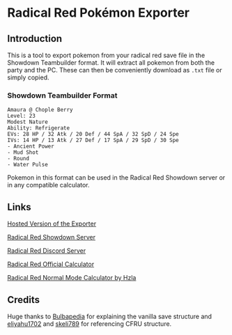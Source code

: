 # Radical Red Pokémon Exporter
## Introduction
This is a tool to export pokemon from your radical red save file in the Showdown Teambuilder format. It will extract all pokemon from both the party and the PC. These can then be conveniently download as `.txt` file or simply copied.

### Showdown Teambuilder Format
```
Amaura @ Chople Berry
Level: 23
Modest Nature
Ability: Refrigerate
EVs: 28 HP / 32 Atk / 20 Def / 44 SpA / 32 SpD / 24 Spe
IVs: 14 HP / 13 Atk / 27 Def / 17 SpA / 29 SpD / 30 Spe
- Ancient Power
- Mud Shot
- Round
- Water Pulse
```
Pokemon in this format can be used in the Radical Red Showdown server or in any compatible calculator.

## Links
[Hosted Version of the Exporter](https://rr-pokemon-exporter.streamlit.app)

[Radical Red Showdown Server](https://play.radicalred.net)

[Radical Red Discord Server](https://discord.gg/radicalred)

[Radical Red Official Calculator](https://calc.radicalred.net/)

[Radical Red Normal Mode Calculator by Hzla](https://hzla.github.io/Dynamic-Calc-Decomps/?data=ced457ba9aa55731616c&dmgGen=8&gen=8&types=6&noSwitch=1)


## Credits
Huge thanks to [Bulbapedia](https://bulbapedia.bulbagarden.net/wiki/Save_data_structure_%28Generation_III%29) for explaining the vanilla save structure and [eliyahu1702](https://github.com/eliyahu1702/Rad-Red-4.1-Team-Exporter) and [skeli789](https://github.com/Skeli789/Unbound-Cloud) for referencing CFRU structure.